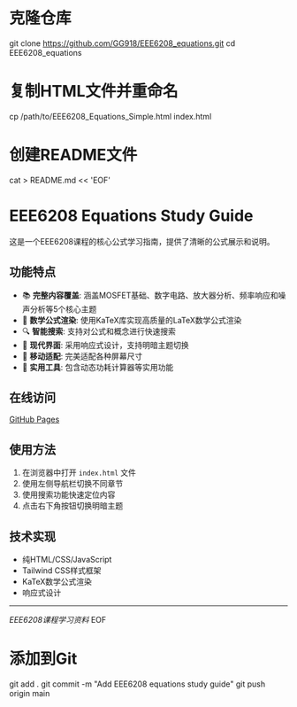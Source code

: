# 克隆仓库

git clone https://github.com/GG918/EEE6208_equations.git
cd EEE6208_equations

# 复制HTML文件并重命名
cp /path/to/EEE6208_Equations_Simple.html index.html

# 创建README文件
cat > README.md << 'EOF'
# EEE6208 Equations Study Guide

这是一个EEE6208课程的核心公式学习指南，提供了清晰的公式展示和说明。

## 功能特点

- 📚 **完整内容覆盖**: 涵盖MOSFET基础、数字电路、放大器分析、频率响应和噪声分析等5个核心主题
- 🧮 **数学公式渲染**: 使用KaTeX库实现高质量的LaTeX数学公式渲染
- 🔍 **智能搜索**: 支持对公式和概念进行快速搜索
- 🎨 **现代界面**: 采用响应式设计，支持明暗主题切换
- 📱 **移动适配**: 完美适配各种屏幕尺寸
- 🧪 **实用工具**: 包含动态功耗计算器等实用功能

## 在线访问

[GitHub Pages](https://gg918.github.io/EEE6208_equations/)

## 使用方法

1. 在浏览器中打开 `index.html` 文件
2. 使用左侧导航栏切换不同章节
3. 使用搜索功能快速定位内容
4. 点击右下角按钮切换明暗主题

## 技术实现

- 纯HTML/CSS/JavaScript
- Tailwind CSS样式框架
- KaTeX数学公式渲染
- 响应式设计

---

*EEE6208课程学习资料*
EOF

# 添加到Git
git add .
git commit -m "Add EEE6208 equations study guide"
git push origin main